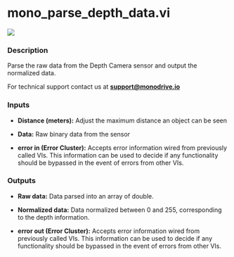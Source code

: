 # mono_parse_depth_data.vi

<p class="img_container">
<img class="lg_img" src="../mono_parse_depth_data.png"/>
</p>

### Description

Parse the raw data from the Depth Camera sensor and output the  normalized data.

For technical support contact us at **support@monodrive.io** 

### Inputs

- **Distance (meters):**  Adjust the maximum distance an object can be seen
 

- **Data:**  Raw binary data from the sensor
 

- **error in (Error Cluster):** Accepts error information wired from previously called VIs. This information can be used to decide if any functionality should be bypassed in the event of errors from other VIs. 

### Outputs

- **Raw data:**  Data parsed into an array of double.
 
- **Normalized data:** Data normalized between 0 and 255, corresponding to the depth information.


- **error out (Error Cluster):** Accepts error information wired from previously called VIs. This information can be used to decide if any functionality should be bypassed in the event of errors from other VIs. 

<p>&nbsp;</p>
